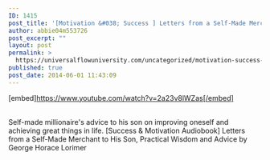 ```yaml
---
ID: 1415
post_title: '[Motivation &#038; Success ] Letters from a Self-Made Merchant to His Son (Practical Wisdom)'
author: abbie04m553726
post_excerpt: ""
layout: post
permalink: >
  https://universalflowuniversity.com/uncategorized/motivation-success-letters-from-a-self-made-merchant-to-his-son-practical-wisdom/
published: true
post_date: 2014-06-01 11:43:09
---
```

[embed]https://www.youtube.com/watch?v=2a23v8lWZas[/embed]</br></br>
<p>Self-made millionaire's advice to his son on improving oneself and achieving great things in life.
[Success & Motivation Audiobook] Letters from a Self-Made Merchant to His Son, Practical Wisdom and Advice by George Horace Lorimer</p>